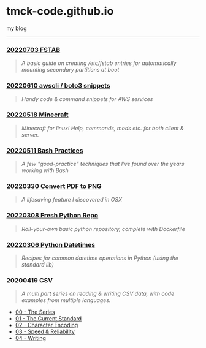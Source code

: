 # tmck-code.github.io

my blog

---

### [20220703 FSTAB](articles/20220518_minecraft/20220518_minecraft.md)

> _A basic guide on creating /etc/fstab entries for automatically mounting secondary partitions at boot_

### [20220610 awscli / boto3 snippets](articles/20220610_awscli_boto3_snippets/20220610_awscli_boto3_snippets.md)

> _Handy code & command snippets for AWS services_

### [20220518 Minecraft](articles/20220518_minecraft/20220518_minecraft.md)

> _Minecraft for linux! Help, commands, mods etc. for both client & server._

### [20220511 Bash Practices](articles/20220511_bash_practices/20220511_bash_practices.md)

> _A few "good-practice" techniques that I've found over the years working with Bash_

### [20220330 Convert PDF to PNG](articles/20220330_convert_pdf_to_png.md)

> _A lifesaving feature I discovered in OSX_

### [20220308 Fresh Python Repo](articles/20220308_fresh_python_repo/20220308_fresh_python_repo.md)

> _Roll-your-own basic python repository, complete with Dockerfile_

### [20220306 Python Datetimes](articles/20220306_python_datetimes/20220306_python_datetimes.md)

> _Recipes for common datetime operations in Python (using the standard lib)_

### 20200419 CSV

> _A multi part series on reading & writing CSV data, with code examples from multiple languages._

- [00 - The Series](articles/20200419_csv/201904_csv-0-the_series.md)
- [01 - The Current Standard](articles/20200419_csv/201904_csv-1-the_current_standard.md)
- [02 - Character Encoding](articles/20200419_csv/201904_csv-2-character_encoding.md)
- [03 - Speed & Reliability](articles/20200419_csv/201904_csv-3-speed-reliability.md)
- [04 - Writing](articles/20200419_csv/201904_csv-4-writing.md)

